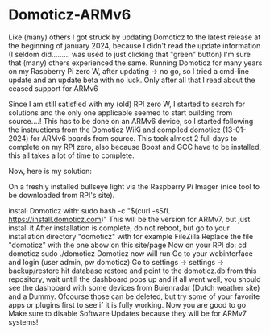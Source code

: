 # Domoticz-ARMv6

Like (many) others I got struck by updating Domoticz to the latest release at the beginning of january 2024, because I didn't read the update information
(I seldom did......... was used to just clicking that "green" button)
I'm sure that (many) others experienced the same.
Running Domoticz for many years on my Raspberry Pi zero W, after updating -> no go, so I tried a cmd-line update and an update beta with no luck.
Only after all that I read about the ceased support for ARMv6

Since I am still satisfied with my (old) RPI zero W, I started to search for solutions and the only one applicable seemed to start building from source....!
This has to be done on an ARMv6 device, so I started following the instructions from the Domoticz WiKi and compiled domoticz (13-01-2024) for ARMv6 boards from source.
This took almost 2 full days to complete on my RPI zero, also because Boost and GCC have to be installed, this all takes a lot of time to complete.

Now, here is my solution:

On a freshly installed bullseye light via the Raspberry Pi Imager (nice tool to be downloaded from RPI's site).

install Domoticz with: sudo bash -c "$(curl -sSfL https://install.domoticz.com)" 
This will be the version for ARMv7, but just install it
After installation is complete, do not reboot, but go to your installation directory "domoticz" with for example FileZilla
Replace the file "domoticz" with the one abow on this site/page
Now on your RPI do:
cd domoticz
sudo ./domoticz
Domoticz now will run
Go to your webinterface and login (user admin, pw domoticz)
Go to settings -> settings -> backup/restore
hit database restore and point to the domoticz.db from this repository, wait untill the dashboard pops up and if all went well, you
should see the dashboard with some devices from Buienradar (Dutch weather site) and a Dummy.
Ofcourse those can be deleted, but try some of your favorite apps or plugins first to see if it is fully working.
Now you are good to go
Make sure to disable Software Updates because they will be for ARMv7 systems!
